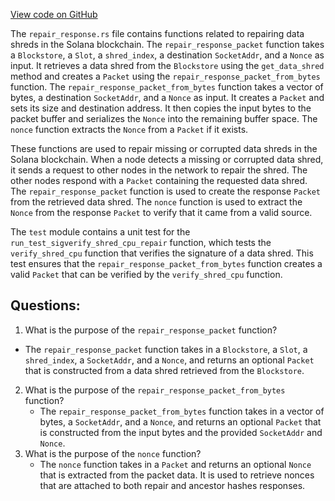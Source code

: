 
[View code on GitHub](https://github.com/solana-labs/solana/blob/master/core/src/repair_response.rs)

The `repair_response.rs` file contains functions related to repairing data shreds in the Solana blockchain. The `repair_response_packet` function takes a `Blockstore`, a `Slot`, a `shred_index`, a destination `SocketAddr`, and a `Nonce` as input. It retrieves a data shred from the `Blockstore` using the `get_data_shred` method and creates a `Packet` using the `repair_response_packet_from_bytes` function. The `repair_response_packet_from_bytes` function takes a vector of bytes, a destination `SocketAddr`, and a `Nonce` as input. It creates a `Packet` and sets its size and destination address. It then copies the input bytes to the packet buffer and serializes the `Nonce` into the remaining buffer space. The `nonce` function extracts the `Nonce` from a `Packet` if it exists.

These functions are used to repair missing or corrupted data shreds in the Solana blockchain. When a node detects a missing or corrupted data shred, it sends a request to other nodes in the network to repair the shred. The other nodes respond with a `Packet` containing the requested data shred. The `repair_response_packet` function is used to create the response `Packet` from the retrieved data shred. The `nonce` function is used to extract the `Nonce` from the response `Packet` to verify that it came from a valid source.

The `test` module contains a unit test for the `run_test_sigverify_shred_cpu_repair` function, which tests the `verify_shred_cpu` function that verifies the signature of a data shred. This test ensures that the `repair_response_packet_from_bytes` function creates a valid `Packet` that can be verified by the `verify_shred_cpu` function.
## Questions: 
 1. What is the purpose of the `repair_response_packet` function?
   - The `repair_response_packet` function takes in a `Blockstore`, a `Slot`, a `shred_index`, a `SocketAddr`, and a `Nonce`, and returns an optional `Packet` that is constructed from a data shred retrieved from the `Blockstore`.
2. What is the purpose of the `repair_response_packet_from_bytes` function?
   - The `repair_response_packet_from_bytes` function takes in a vector of bytes, a `SocketAddr`, and a `Nonce`, and returns an optional `Packet` that is constructed from the input bytes and the provided `SocketAddr` and `Nonce`.
3. What is the purpose of the `nonce` function?
   - The `nonce` function takes in a `Packet` and returns an optional `Nonce` that is extracted from the packet data. It is used to retrieve nonces that are attached to both repair and ancestor hashes responses.